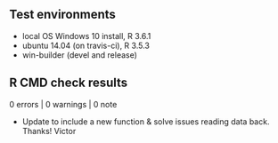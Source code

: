 ## Test environments
* local OS Windows 10 install, R 3.6.1
* ubuntu 14.04 (on travis-ci), R 3.5.3
* win-builder (devel and release)

## R CMD check results

0 errors | 0 warnings | 0 note

* Update to include a new function & solve issues reading data back.
  Thanks! Victor

